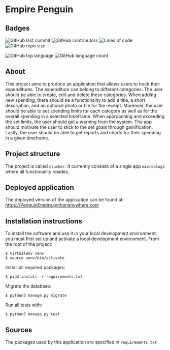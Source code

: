 # Empire Penguin

## Badges
![GitHub last commit](https://img.shields.io/github/last-commit/Bhavik-Gilbert/Empire-Penguin)
![GitHub contributors](https://img.shields.io/github/contributors/Bhavik-Gilbert/Empire-Penguin)
![Lines of code](https://img.shields.io/tokei/lines/github/Bhavik-Gilbert/Empire-Penguin)
![GitHub repo size](https://img.shields.io/github/repo-size/Bhavik-Gilbert/Empire-Penguin)    

![GitHub top language](https://img.shields.io/github/languages/top/Bhavik-Gilbert/Empire-Penguin)
![GitHub language count](https://img.shields.io/github/languages/count/Bhavik-Gilbert/Empire-Penguin)

## About
This project aims to produce an application that allows users to track their expenditures. The expenditure can belong to different categories. The user should be able to create, edit and delete these categories. When adding new spending, there should be a functionality to add a title, a short description, and an optional photo or file for the receipt. Moreover, the user should be able to set spending limits for each category as well as for the overall spending in a selected timeframe. When approaching and exceeding the set limits, the user should get a warning from the system. The app should motivate the user to stick to the set goals through gamification. Lastly, the user should be able to get reports and charts for their spending in a given timeframe.

## Project structure
The project is called `clucker`.  It currently consists of a single app `microblogs` where all functionality resides.

## Deployed application
The deployed version of the application can be found at: https://PenguinEmpire.pythonanywhere.com

## Installation instructions
To install the software and use it in your local development environment, you must first set up and activate a local development environment.  From the root of the project:

```
$ virtualenv venv
$ source venv/bin/activate
```

Install all required packages:

```
$ pip3 install -r requirements.txt
```

Migrate the database:

```
$ python3 manage.py migrate
```

Run all tests with:
```
$ python3 manage.py test
```

## Sources
The packages used by this application are specified in `requirements.txt`

 
